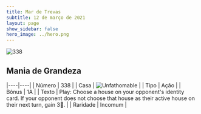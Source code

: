 ```yaml
---
title: Mar de Trevas
subtitle: 12 de março de 2021
layout: page
show_sidebar: false
hero_image: ../hero.png
---
```


![338](https://cdn.keyforgegame.com/media/card_front/pt/496_338_766FMQPXV33X_pt.png)

## Mania de Grandeza

|----|----|
| Número | 338 |
| Casa | ![Unfathomable](https://archonarcana.com/images/thumb/1/10/Unfathomable.png/22px-Unfathomable.png "Abissais") |
| Tipo | Ação |
| Bônus | 1A |
| Texto | Play: Choose a house on your opponent's identity card. If your opponent does not choose that house as their active house on their next turn, gain 3. |
| Raridade | Incomum |
